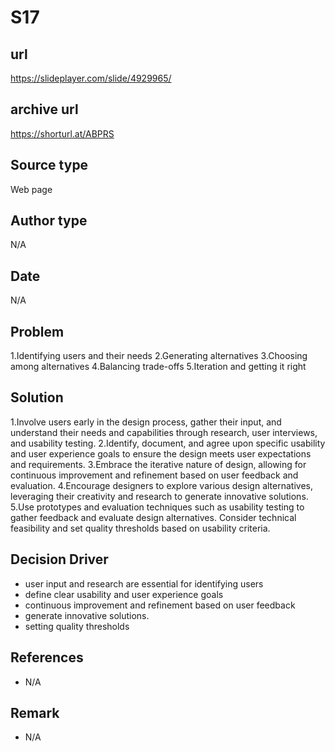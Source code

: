 # S17

## url
https://slideplayer.com/slide/4929965/

## archive url
https://shorturl.at/ABPRS

## Source type
Web page

## Author type
N/A

## Date
N/A

## Problem
1.Identifying users and their needs
2.Generating alternatives
3.Choosing among alternatives
4.Balancing trade-offs
5.Iteration and getting it right

## Solution 
1.Involve users early in the design process, gather their input, and understand their needs and capabilities through research, user interviews, and usability testing.
2.Identify, document, and agree upon specific usability and user experience goals to ensure the design meets user expectations and requirements.
3.Embrace the iterative nature of design, allowing for continuous improvement and refinement based on user feedback and evaluation.
4.Encourage designers to explore various design alternatives, leveraging their creativity and research to generate innovative solutions.
5.Use prototypes and evaluation techniques such as usability testing to gather feedback and evaluate design alternatives. Consider technical feasibility and set quality thresholds based on usability criteria. 

## Decision Driver
- user input and research are essential for identifying users
- define clear usability and user experience goals
- continuous improvement and refinement based on user feedback
- generate innovative solutions.
- setting quality thresholds

## References 
- N/A   

## Remark
- N/A